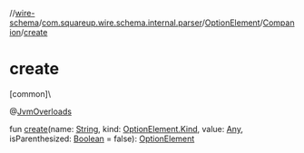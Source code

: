 //[wire-schema](../../../../index.md)/[com.squareup.wire.schema.internal.parser](../../index.md)/[OptionElement](../index.md)/[Companion](index.md)/[create](create.md)

# create

[common]\

@[JvmOverloads](https://kotlinlang.org/api/latest/jvm/stdlib/kotlin.jvm/-jvm-overloads/index.html)

fun [create](create.md)(name: [String](https://kotlinlang.org/api/latest/jvm/stdlib/kotlin/-string/index.html), kind: [OptionElement.Kind](../-kind/index.md), value: [Any](https://kotlinlang.org/api/latest/jvm/stdlib/kotlin/-any/index.html), isParenthesized: [Boolean](https://kotlinlang.org/api/latest/jvm/stdlib/kotlin/-boolean/index.html) = false): [OptionElement](../index.md)
